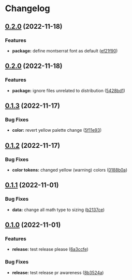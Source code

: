 # Changelog

## [0.2.0](https://github.com/Vonage/vivid-figma-tokens/compare/v0.1.4...v0.2.0) (2022-11-18)


### Features

* **package:** define montserrat font as default ([ef21f90](https://github.com/Vonage/vivid-figma-tokens/pull/37/commits/880773cfe92f42c60d254b42377ec5aab99bef58))

## [0.2.0](https://github.com/Vonage/vivid-figma-tokens/compare/v0.1.4...v0.2.0) (2022-11-18)


### Features

* **package:** ignore files unrelated to distribution ([5428bd1](https://github.com/Vonage/vivid-figma-tokens/commit/5428bd178d7270e1186683679c68fe17a93eae36))

## [0.1.3](https://github.com/Vonage/vivid-figma-tokens/compare/v0.1.2...v0.1.3) (2022-11-17)


### Bug Fixes

* **color:** revert yellow palette change ([5f11e93](https://github.com/Vonage/vivid-figma-tokens/commit/5f11e9335457528f890caa28d0a3e082e4d09159))

## [0.1.2](https://github.com/Vonage/vivid-figma-tokens/compare/v0.1.1...v0.1.2) (2022-11-17)


### Bug Fixes

* **color tokens:** changed yellow (warning) colors ([0188b0a](https://github.com/Vonage/vivid-figma-tokens/commit/0188b0a2c3f8be98ca39b0ad330717331a9376f0))

## [0.1.1](https://github.com/Vonage/vivid-figma-tokens/compare/v0.1.0...v0.1.1) (2022-11-01)


### Bug Fixes

* **data:** change all math type to sizing ([b2137ce](https://github.com/Vonage/vivid-figma-tokens/commit/b2137cea7ed5ce2fcd75721bab4ec71d58e2ece7))

## [0.1.0](https://github.com/Vonage/vivid-figma-tokens/compare/v0.1.0...v0.1.0) (2022-11-01)


### Features

* **release:** test release please ([6a3ccfe](https://github.com/Vonage/vivid-figma-tokens/commit/6a3ccfeb7ec4ce9cbe3ca271f6f43e5322fbef24))


### Bug Fixes

* **release:** test release pr awareness ([8b3524a](https://github.com/Vonage/vivid-figma-tokens/commit/8b3524ab4c3670421968eea1979d6b0d1476d785))
